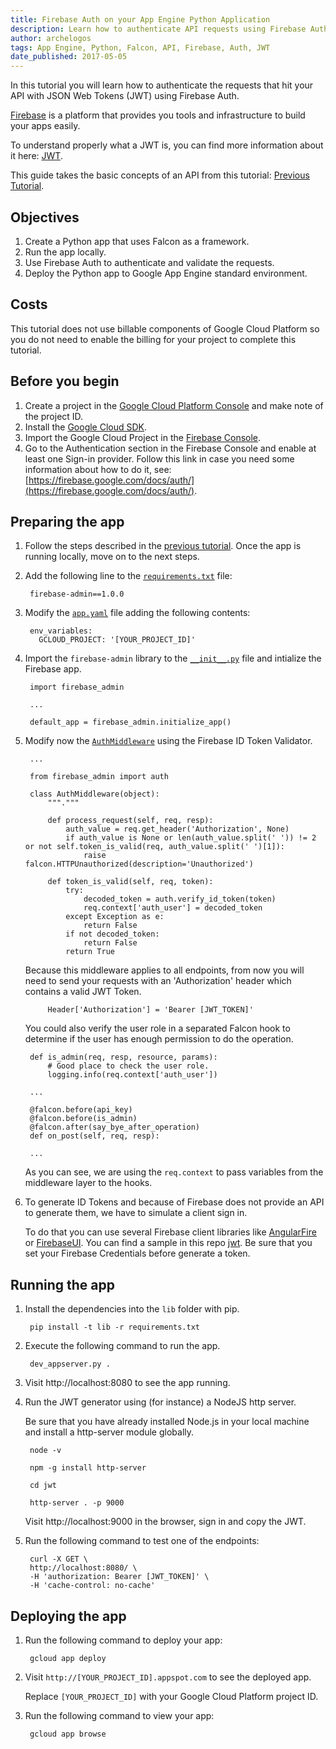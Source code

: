 ```yaml
---
title: Firebase Auth on your App Engine Python Application
description: Learn how to authenticate API requests using Firebase Auth on App Engine.
author: archelogos
tags: App Engine, Python, Falcon, API, Firebase, Auth, JWT
date_published: 2017-05-05
---
```

In this tutorial you will learn how to authenticate the requests that hit your API with JSON Web Tokens (JWT) using Firebase Auth.

[Firebase][Firebase] is a platform that provides you tools and infrastructure to build your apps easily.

To understand properly what a JWT is, you can find more information about it here: [JWT](https://jwt.io/).

This guide takes the basic concepts of an API from this tutorial: [Previous Tutorial](https://cloud.google.com/community/tutorials/appengine-python-falcon).

[Firebase]: https://firebase.google.com/

## Objectives

1. Create a Python app that uses Falcon as a framework.
2. Run the app locally.
3. Use Firebase Auth to authenticate and validate the requests.
4. Deploy the Python app to Google App Engine standard environment.

## Costs

This tutorial does not use billable components of Google Cloud Platform so
you do not need to enable the billing for your project to complete this tutorial.

## Before you begin

1.  Create a project in the [Google Cloud Platform Console](https://console.cloud.google.com/) and make note of the project ID.
2.  Install the [Google Cloud SDK](https://cloud.google.com/sdk/).
3.  Import the Google Cloud Project in the [Firebase Console](https://console.firebase.google.com/).
4.  Go to the Authentication section in the Firebase Console and enable at least one Sign-in provider. Follow this link
in case you need some information about how to do it, see: [https://firebase.google.com/docs/auth/](https://firebase.google.com/docs/auth/).

## Preparing the app

1. Follow the steps described in the [previous tutorial](https://cloud.google.com/community/tutorials/appengine-python-falcon). Once the app is running locally, move on to the next steps.

2. Add the following line to the [`requirements.txt`][requirements] file:

        firebase-admin==1.0.0

3. Modify the [`app.yaml`][app] file adding the following contents:

        env_variables:
          GCLOUD_PROJECT: '[YOUR_PROJECT_ID]'

4. Import the `firebase-admin` library to the [`__init__.py`][init] file and intialize the Firebase app.

        import firebase_admin

        ...

        default_app = firebase_admin.initialize_app()

5. Modify now the [`AuthMiddleware`][middleware] using the Firebase ID Token Validator.

        ...

        from firebase_admin import auth

        class AuthMiddleware(object):
            """."""

            def process_request(self, req, resp):
                auth_value = req.get_header('Authorization', None)
                if auth_value is None or len(auth_value.split(' ')) != 2 or not self.token_is_valid(req, auth_value.split(' ')[1]):
                    raise falcon.HTTPUnauthorized(description='Unauthorized')

            def token_is_valid(self, req, token):
                try:
                    decoded_token = auth.verify_id_token(token)
                    req.context['auth_user'] = decoded_token
                except Exception as e:
                    return False
                if not decoded_token:
                    return False
                return True   

    Because this middleware applies to all endpoints, from now you will need to send your requests with an 'Authorization' header which contains a valid JWT Token.

            Header['Authorization'] = 'Bearer [JWT_TOKEN]'

    You could also verify the user role in a separated Falcon hook to determine if the user has enough permission to do the operation.

        def is_admin(req, resp, resource, params):
            # Good place to check the user role.
            logging.info(req.context['auth_user'])

        ...

        @falcon.before(api_key)
        @falcon.before(is_admin)
        @falcon.after(say_bye_after_operation)
        def on_post(self, req, resp):

        ...

    As you can see, we are using the `req.context` to pass variables from the middleware layer to the hooks.        

6. To generate ID Tokens and because of Firebase does not provide an API to generate them,
   we have to simulate a client sign in.

   To do that you can use several Firebase client libraries like [AngularFire](https://github.com/firebase/angularfire)
   or [FirebaseUI](https://github.com/firebase/FirebaseUI).
   You can find a sample in this repo [jwt][jwt]. Be sure that you set your Firebase Credentials before generate a token.

## Running the app

1. Install the dependencies into the `lib` folder with pip.

        pip install -t lib -r requirements.txt

2. Execute the following command to run the app.

        dev_appserver.py .

3. Visit http://localhost:8080 to see the app running.

4. Run the JWT generator using (for instance) a NodeJS http server.

   Be sure that you have already installed Node.js in your local machine and
   install a http-server module globally.

        node -v

        npm -g install http-server

        cd jwt

        http-server . -p 9000

   Visit http://localhost:9000 in the browser, sign in and copy the JWT.

4. Run the following command to test one of the endpoints:

        curl -X GET \
        http://localhost:8080/ \
        -H 'authorization: Bearer [JWT_TOKEN]' \
        -H 'cache-control: no-cache'

## Deploying the app

1. Run the following command to deploy your app:

        gcloud app deploy

2. Visit `http://[YOUR_PROJECT_ID].appspot.com` to see the deployed app.

    Replace `[YOUR_PROJECT_ID]` with your Google Cloud Platform project ID.

3. Run the following command to view your app:

        gcloud app browse

[requirements]: https://github.com/GoogleCloudPlatform/community/tree/master/tutorials/appengine-python-api-firebase-auth/requirements.txt
[app]: https://github.com/GoogleCloudPlatform/community/tree/master/tutorials/appengine-python-api-firebase-auth/app.yaml
[init]: https://github.com/GoogleCloudPlatform/community/tree/master/tutorials/appengine-python-api-firebase-auth/api/__init__.py
[middleware]: https://github.com/GoogleCloudPlatform/community/tree/master/tutorials/appengine-python-api-firebase-auth/api/middleware.py
[jwt]: https://github.com/GoogleCloudPlatform/community/tree/master/tutorials/appengine-python-api-firebase-auth/jwt
